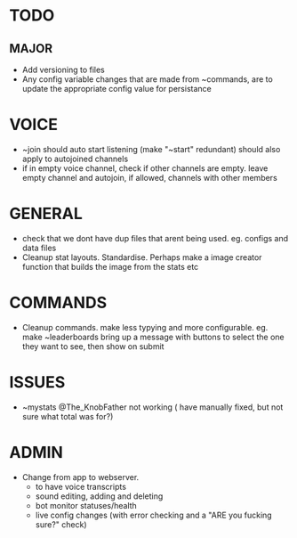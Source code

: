# TODO


## MAJOR 

- Add versioning to files
- Any config variable changes that are made from ~commands, are to update the appropriate config value for persistance


# VOICE

- ~join should auto start listening (make "~start" redundant) should also apply to autojoined channels
- if in empty voice channel, check if other channels are empty. leave empty channel and autojoin, if allowed, channels with other members

# GENERAL
 
- check that we dont have dup files that arent being used. eg. configs and data files
- Cleanup stat layouts. Standardise. Perhaps make a image creator function that builds the image from the stats etc

# COMMANDS

- Cleanup commands. make less typying and more configurable. eg. make ~leaderboards bring up a message with buttons to select the one they want to see, then show on submit


# ISSUES

- ~mystats @The_KnobFather not working ( have manually fixed, but not sure what total was for?)

# ADMIN

- Change from app to webserver.
  - to have voice transcripts
  - sound editing, adding and deleting
  - bot monitor statuses/health
  - live config changes (with error checking and a "ARE you fucking sure?" check)